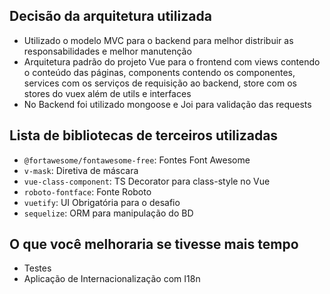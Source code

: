 ## Decisão da arquitetura utilizada
* Utilizado o modelo MVC para o backend para melhor distribuir as responsabilidades e melhor manutenção
* Arquitetura padrão do projeto Vue para o frontend com views contendo o conteúdo das páginas, components contendo os componentes, services com os serviços de requisição ao backend, store com os stores do vuex além de utils e interfaces
* No Backend foi utilizado mongoose e Joi para validação das requests
 
## Lista de bibliotecas de terceiros utilizadas
* `@fortawesome/fontawesome-free`: Fontes Font Awesome
* `v-mask`: Diretiva de máscara
* `vue-class-component`: TS Decorator para class-style no Vue
* `roboto-fontface`: Fonte Roboto
* `vuetify`: UI Obrigatória para o desafio
* `sequelize`: ORM para manipulação do BD

## O que você melhoraria se tivesse mais tempo
* Testes
* Aplicação de Internacionalização com I18n

